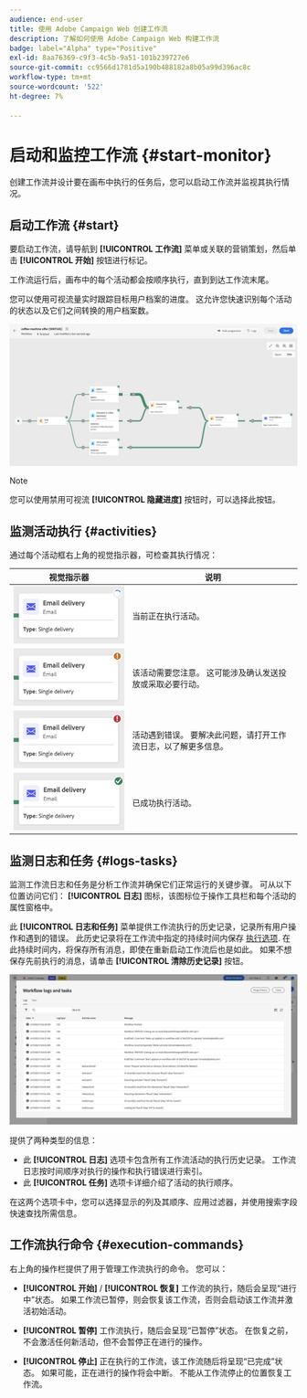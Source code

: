 ```yaml
---
audience: end-user
title: 使用 Adobe Campaign Web 创建工作流
description: 了解如何使用 Adobe Campaign Web 构建工作流
badge: label="Alpha" type="Positive"
exl-id: 8aa76369-c9f3-4c5b-9a51-101b239727e6
source-git-commit: cc9566d1781d5a190b488182a8b05a99d396ac8c
workflow-type: tm+mt
source-wordcount: '522'
ht-degree: 7%

---
```


# 启动和监控工作流 {#start-monitor}

创建工作流并设计要在画布中执行的任务后，您可以启动工作流并监视其执行情况。

## 启动工作流 {#start}

要启动工作流，请导航到 **[!UICONTROL 工作流]** 菜单或关联的营销策划，然后单击 **[!UICONTROL 开始]** 按钮进行标记。

工作流运行后，画布中的每个活动都会按顺序执行，直到到达工作流末尾。

您可以使用可视流量实时跟踪目标用户档案的进度。 这允许您快速识别每个活动的状态以及它们之间转换的用户档案数。

![](assets/workflow-execution.png)

>[!NOTE]
>
>您可以使用禁用可视流 **[!UICONTROL 隐藏进度]** 按钮时，可以选择此按钮。

## 监测活动执行 {#activities}

通过每个活动框右上角的视觉指示器，可检查其执行情况：

| 视觉指示器 | 说明 |
|-----|------------|
| ![](assets/activity-status-pending.png) | 当前正在执行活动。 |
| ![](assets/activity-status-orange.png) | 该活动需要您注意。 这可能涉及确认发送投放或采取必要行动。 |
| ![](assets/activity-status-red.png) | 活动遇到错误。 要解决此问题，请打开工作流日志，以了解更多信息。 |
| ![](assets/activity-status-green.png) | 已成功执行活动。 |

## 监测日志和任务 {#logs-tasks}

监测工作流日志和任务是分析工作流并确保它们正常运行的关键步骤。 可从以下位置访问它们： **[!UICONTROL 日志]** 图标，该图标位于操作工具栏和每个活动的属性窗格中。

此 **[!UICONTROL 日志和任务]** 菜单提供工作流执行的历史记录，记录所有用户操作和遇到的错误。 此历史记录将在工作流中指定的持续时间内保存 [执行选项](workflow-settings.md). 在此持续时间内，将保存所有消息，即使在重新启动工作流后也是如此。 如果不想保存先前执行的消息，请单击 **[!UICONTROL 清除历史记录]** 按钮。

![](assets/workflow-logs.png)

提供了两种类型的信息：

* 此 **[!UICONTROL 日志]** 选项卡包含所有工作流活动的执行历史记录。 工作流日志按时间顺序对执行的操作和执行错误进行索引。
* 此 **[!UICONTROL 任务]** 选项卡详细介绍了活动的执行顺序。

在这两个选项卡中，您可以选择显示的列及其顺序、应用过滤器，并使用搜索字段快速查找所需信息。

## 工作流执行命令 {#execution-commands}

右上角的操作栏提供了用于管理工作流执行的命令。 您可以：

* **[!UICONTROL 开始]** / **[!UICONTROL 恢复]** 工作流的执行，随后会呈现“进行中”状态。 如果工作流已暂停，则会恢复该工作流，否则会启动该工作流并激活初始活动。

* **[!UICONTROL 暂停]** 工作流执行，随后会呈现“已暂停”状态。 在恢复之前，不会激活任何新活动，但不会暂停正在进行的操作。

* **[!UICONTROL 停止]** 正在执行的工作流，该工作流随后将呈现“已完成”状态。 如果可能，正在进行的操作将会中断。 不能从工作流停止的位置恢复工作流。
